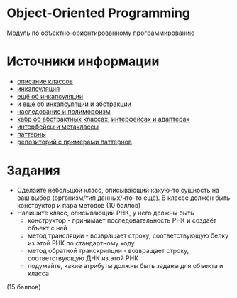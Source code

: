 # Object-Oriented Programming
Модуль по объектно-ориентированному программированию


# Источники информации
* [описание классов](https://realpython.com/python3-object-oriented-programming/)
* [инкапсуляция](https://habr.com/ru/post/444338/)
* [ещё об инкапсуляции](https://www.geeksforgeeks.org/encapsulation-in-python/)
* [и ещё об инкапсуляции и абстракции](https://medium.com/@manjuladube/encapsulation-abstraction-35999b0a3911)
* [наследование и полиморфизм](https://overiq.com/python-101/inheritance-and-polymorphism-in-python/)
* [хабр об абстрактных классах, интерфейсах и адаптерах](https://habr.com/ru/post/72757/)
* [интерфейсы и метаклассы](https://ru.godaddy.com/engineering/2018/12/20/python-metaclasses/)
* [паттерны](https://refactoring.guru/ru/design-patterns/python)
* [репозиторий с примерами паттернов](https://github.com/pkolt/design_patterns)


# Задания
* Сделайте небольшой класс, описывающий какую-то сущность на ваш выбор (организм/тип данных/что-то ещё).
В классе должен быть конструктор и пара методов (10 баллов)
* Напишите класс, описывающий РНК, у него должны быть
    * конструктор - принимает последовательность РНК и создаёт объект с ней
    * метод трансляции - возвращает строку, соответствующую белку из этой РНК по стандартному коду
    * метод обратной транскрипции - возвращает строку, соответствующую ДНК из этой РНК
    * подумайте, какие атрибуты должны быть заданы для объекта и класса

(15 баллов)